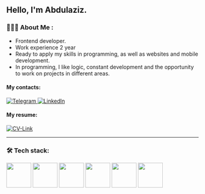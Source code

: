 ## Hello, I'm Abdulaziz.

### 🧑🏻‍💻 About Me :
- Frontend developer.
- Work experience 2 year
- Ready to apply my skills in programming, as well as websites and mobile development.
- In programming, I like logic, constant development and the opportunity to work on projects in different areas.


#### My contacts: 
<div id="badges">
  <a href="https://t.me/abdulaziz704">
    <img src="https://img.shields.io/badge/Telegram-blue?style=for-the-badge&logo=telegram&logoColor=white" alt="Telegram"/>
  </a>
  <a href="https://www.linkedin.com/in/abdulaziz-rustamov-a3b788299//">
    <img src="https://img.shields.io/badge/LinkedIn-blue?style=for-the-badge&logo=linkedin&logoColor=white" alt="LinkedIn"/>
  </a>
</div>

#### My resume:
  <a href="https://drive.google.com/file/d/1bZjasBbdNFSR1nxWsDQQ0dPwZ2xbU56U/view?usp=sharing">
    <img src="https://img.shields.io/badge/Link-blue?style=for-the-badge&logoColor=white" alt="CV-Link"/>
  </a>

---
### 🛠  Tech stack:
<div>
 <img src="https://chrisliew.github.io/images/javascript-icon.png" width ="65px"> 
  <img src="https://img.icons8.com/fluency/344/typescript.png" width ='65px'>
 <img src="https://images.g2crowd.com/uploads/product/image/large_detail/large_detail_1e0d62f445e6448af1e125f5702c8227/reactjs-development-services.png" width ="65px"> 
 <img src="https://miro.medium.com/max/300/1*IGFI-jK1nPAjIOGa6sRT2g.png" width ="65px"> 
 <img src="https://img.icons8.com/color/452/redux.png" width ="65px"> 
 <img src="https://mobx.js.org/img/mobx.png" width ="65px"> 
</div>
